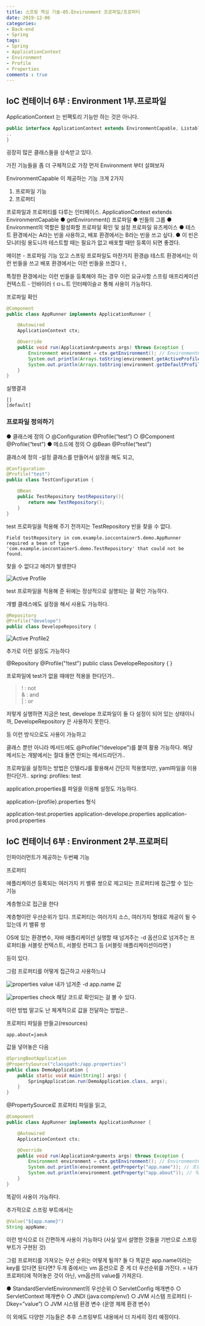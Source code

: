 ```yaml
---
title: 스프링 핵심 기술-05.Environment 프로파일/프로퍼티
date: 2019-12-06
categories:
- Back-end
- Spring
tags:
- Spring 
- ApplicationContext
- Environment
- Profile
- Properties
comments : true
---
```


## IoC 컨테이너 6부 : Environment 1부.프로파일

ApplicationContext 는 빈팩토리 기능만 하는 것은 아니다.
``` java 
public interface ApplicationContext extends EnvironmentCapable, ListableBeanFactory, HierarchicalBeanFactory, MessageSource, ApplicationEventPublisher, ResourcePatternResolver {
..
}
```
굉장히 많은 클래스들을 상속받고 있다.

가진 기능들을 좀 더 구체적으로
가장 먼저 Environment 부터 살펴보자

EnvironmentCapable 이 제공하는 기능 크게 2가지
1. 프로파일 기능
2. 프로퍼티

프로파일과 프로퍼티를 다루는 인터페이스.
ApplicationContext extends EnvironmentCapable
● getEnvironment()
프로파일
● 빈들의 그룹
● Environment의 역할은 활성화할 프로파일 확인 및 설정
프로파일 유즈케이스
● 테스트 환경에서는 A라는 빈을 사용하고, 배포 환경에서는 B라는 빈을 쓰고 싶다.
● 이 빈은 모니터링 용도니까 테스트할 때는 필요가 없고 배포할 때만 등록이 되면
좋겠다.

메이븐 - 프로파일 기능 있고
스프링 프로파일도 마찬가지
환경@
테스트 환경에서는 이런 빈들을 쓰고
배포 환경에서는 이런 빈들을 쓰겠다ㅓ,

특정한 환경에서는 이런 빈들을 등록해야 하는 경우 이런 요규사항
스프링 애프리케이션 컨텍스트 - 인바이러ㅓㅁㄴ트 인터페이슬ㄹ 통해 사용이 가능하다.


프로파일 확인
``` java 
@Component
public class AppRunner implements ApplicationRunner {

    @Autowired
    ApplicationContext ctx;

    @Override
    public void run(ApplicationArguments args) throws Exception {
        Environment environment = ctx.getEnvironment(); // EnvironmentCapable 
        System.out.println(Arrays.toString(environment.getActiveProfiles())); // 추가 설정 프로파일
        System.out.println(Arrays.toString(environment.getDefaultProfiles())); // 기본 디폴트 프로파일
    }
}
```

실행결과
``` terminal
[]
[default]
```


### 프로파일 정의하기
● 클래스에 정의
○ @Configuration @Profile(“test”)
○ @Component @Profile(“test”)
● 메소드에 정의
○ @Bean @Profile(“test”)


클래스에 정의
-설정 클래스를 만들어서 설정을 해도 되고,
``` java 
@Configuration
@Profile("test")
public class TestConfiguration {

    @Bean
    public TestRepository testRepository(){
        return new TestRepository();
    }
}
```
test 프로파일을 적용해 주기 전까지는 TestRepository 빈을 찾을 수 없다. 
```
Field testRepository in com.example.ioccontainer5.demo.AppRunner required a bean of type 'com.example.ioccontainer5.demo.TestRepository' that could not be found.
```
찾을 수 없다고 에러가 발생한다


![Active Profile](https://github.com/jaeuk2274/jaeuk2274.github.io/blob/master/_posts/img/%EC%8A%A4%ED%94%84%EB%A7%81%20%ED%94%84%EB%A0%88%EC%9E%84%EC%9B%8C%ED%81%AC%20%ED%95%B5%EC%8B%AC%20%EA%B8%B0%EC%88%A0/04.Active%20Profile.png?raw=true)

test 프로파일을 적용해 준 뒤에는 정상적으로 실행되는 걸 확인 가능하다.

개별 클레스에도 설정을 해서 사용도 가능하다.
``` java 
@Repository
@Profile("develope")
public class DevelopeRepository {
``` 



![Active Profile2](https://github.com/jaeuk2274/jaeuk2274.github.io/blob/master/_posts/img/%EC%8A%A4%ED%94%84%EB%A7%81%20%ED%94%84%EB%A0%88%EC%9E%84%EC%9B%8C%ED%81%AC%20%ED%95%B5%EC%8B%AC%20%EA%B8%B0%EC%88%A0/05.Active%20Profile2.png?raw=true)


추가로 이런 설정도 가능하다

@Repository
@Profile("!test")
public class DevelopeRepository {
}

프로파일에 test가 없을 때에만 적용을 한다던가..    
>! : not     
& : and     
| : or     

저렇게 실행하면 지금은 test, develope 프로파일이 둘 다 설정이 되어 있는 상태이니까, 
DevelopeRepository 은 사용하지 못한다.

등 이런 방식으로도 사용이 가능하고

클래스 뿐만 아니라 메서드에도 @Profile("!develope")를 붙여 활용 가능하다.
해당 메서드는 개발에서는 절대 돌면 안되는 메서드라던가..



프로파일을 설정하는 방법은 인텔리J를 활용해서 간단히 적용했지만,
yaml파일을 이용한다던가..
spring:
  profiles: test

application.properties를 파일을 이용해 설정도 가능하다.

application-{profile}.properties 형식

application-test.properties
application-develope.properties
application-prod.properties




## IoC 컨테이너 6부 : Environment 2부.프로퍼티

인파이러먼트가 제공하는 두번째 기능

프로퍼티

애플리케이션 등록되는 여러가지 키 밸류 쌍으로 제고되는 프로퍼티에 접근할 수 있는 기능

계층형으로 접근을 한다

계층형이란 우선순위가 있다.
프로퍼티는
여러가지 소스, 여러가지 형태로 제공이 될 수 있는데
키 밸류 쌍

OS에 있는 환경변수, 
자바 애플리케이션 실행할 때 넘겨주는 -d 옵션으로 넘겨주는 프로퍼티들
서블릿 컨텍스트, 서블릿 컨피그 등 (서블릿 애플리케이션이라면 )

등이 있다.

그럼 프로퍼티를 어떻게 접근하고 사용하느냐

![properties value](https://github.com/jaeuk2274/jaeuk2274.github.io/blob/master/_posts/img/%EC%8A%A4%ED%94%84%EB%A7%81%20%ED%94%84%EB%A0%88%EC%9E%84%EC%9B%8C%ED%81%AC%20%ED%95%B5%EC%8B%AC%20%EA%B8%B0%EC%88%A0/06.Properties%20value.png?raw=true)
내가 넘겨준 -d app.name 값


![properties check](https://github.com/jaeuk2274/jaeuk2274.github.io/blob/master/_posts/img/%EC%8A%A4%ED%94%84%EB%A7%81%20%ED%94%84%EB%A0%88%EC%9E%84%EC%9B%8C%ED%81%AC%20%ED%95%B5%EC%8B%AC%20%EA%B8%B0%EC%88%A0/07.Properties%20Check.png?raw=true)
해당 코드로
확인되는 걸 볼 수 있다. 



이런 방법 말고도 난 체계적으로 값을 전달하는 방법은..

프로퍼티 파일을 만들고(resources)
``` 
app.about=jaeuk
``` 

값을 넣어놓은 다음

``` java 
@SpringBootApplication
@PropertySource("classpath:/app.properties")
public class DemoApplication {
    public static void main(String[] args) {
        SpringApplication.run(DemoApplication.class, args);
    }
}
``` 
@PropertySource로 프로퍼티 파일을 읽고,
``` java 
@Component
public class AppRunner implements ApplicationRunner {

    @Autowired
    ApplicationContext ctx;

    @Override
    public void run(ApplicationArguments args) throws Exception {
        Environment environment = ctx.getEnvironment(); // EnvironmentCapable
        System.out.println(environment.getProperty("app.name")); // 프로퍼티 확인
        System.out.println(environment.getProperty("app.about")); // 직접 생성한 프로퍼티 파일 참조
    }
}
```
똑같이 사용이 가능하다.

추가적으로 스프링 부트에서는
``` java 
@Value("${app.name}")
String appName;
```
이런 방식으로 더 간편하게 사용이 가능하다 
(사실 앞서 설명한 것들을 기반으로 스프링 부트가 구현된 것)

그럼 프로퍼티를 가져오는 우선 순위는 어떻게 될까?
둘 다 똑같은 app.name이라는 key를 있다면 된다면?
두개 중에서는
vm 옵션으로 준 게 더 우선순위를 가진다.
= 내가 프로퍼티에 적어놓은 것이 아닌, vm옵션의 value를 가져온다.


● StandardServletEnvironment의 우선순위
○ ServletConfig 매개변수
○ ServletContext 매개변수
○ JNDI (java:comp/env/)
○ JVM 시스템 프로퍼티 (-Dkey=”value”)
○ JVM 시스템 환경 변수 (운영 체제 환경 변수)


이 외에도 다양한 기능들은 추후 스프링부트 내용에서 더 자세히 정리 예정이다.




